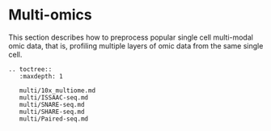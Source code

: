 # Multi-omics

This section describes how to preprocess popular single cell multi-modal omic data, that is, profiling multiple layers of omic data from the same single cell.

```{eval-rst}
.. toctree::
   :maxdepth: 1

   multi/10x_multiome.md
   multi/ISSAAC-seq.md
   multi/SNARE-seq.md
   multi/SHARE-seq.md
   multi/Paired-seq.md

```